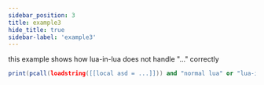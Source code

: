 ```yaml
---
sidebar_position: 3
title: example3
hide_title: true
sidebar-label: 'example3'
---
```


this example shows how lua-in-lua does not handle "..." correctly

```lua
print(pcall(loadstring([[local asd = ...]])) and "normal lua" or "lua-in-lua")
```